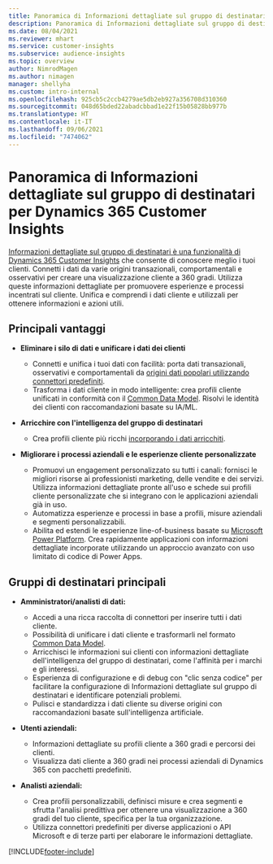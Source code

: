 ```yaml
---
title: Panoramica di Informazioni dettagliate sul gruppo di destinatari per Dynamics 365 Customer Insights
description: Panoramica di Informazioni dettagliate sul gruppo di destinatari per Dynamics 365 Customer Insights
ms.date: 08/04/2021
ms.reviewer: mhart
ms.service: customer-insights
ms.subservice: audience-insights
ms.topic: overview
author: NimrodMagen
ms.author: nimagen
manager: shellyha
ms.custom: intro-internal
ms.openlocfilehash: 925cb5c2ccb4279ae5db2eb927a356708d310360
ms.sourcegitcommit: 048d65bded22abadcbbad1e22f15b05828bb977b
ms.translationtype: HT
ms.contentlocale: it-IT
ms.lasthandoff: 09/06/2021
ms.locfileid: "7474062"
---
```

# <a name="audience-insights-for-dynamics-365-customer-insights-overview"></a>Panoramica di Informazioni dettagliate sul gruppo di destinatari per Dynamics 365 Customer Insights

[Informazioni dettagliate sul gruppo di destinatari è una funzionalità di Dynamics 365 Customer Insights](https://dynamics.microsoft.com/ai/customer-insights/audience-insights-capability/) che consente di conoscere meglio i tuoi clienti. Connetti i dati da varie origini transazionali, comportamentali e osservativi per creare una visualizzazione cliente a 360 gradi. Utilizza queste informazioni dettagliate per promuovere esperienze e processi incentrati sul cliente. Unifica e comprendi i dati cliente e utilizzali per ottenere informazioni e azioni utili.

## <a name="main-benefits"></a>Principali vantaggi 

- **Eliminare i silo di dati e unificare i dati dei clienti**

  - Connetti e unifica i tuoi dati con facilità: porta dati transazionali, osservativi e comportamentali da [origini dati popolari utilizzando connettori predefiniti](data-sources.md).
  - Trasforma i dati cliente in modo intelligente: crea profili cliente unificati in conformità con il [Common Data Model](/common-data-model/). Risolvi le identità dei clienti con raccomandazioni basate su IA/ML.

- **Arricchire con l'intelligenza del gruppo di destinatari**

  - Crea profili cliente più ricchi [incorporando i dati arricchiti](enrichment-hub.md).  

- **Migliorare i processi aziendali e le esperienze cliente personalizzate**

  - Promuovi un engagement personalizzato su tutti i canali: fornisci le migliori risorse ai professionisti marketing, delle vendite e dei servizi. Utilizza informazioni dettagliate pronte all'uso e schede sui profili cliente personalizzate che si integrano con le applicazioni aziendali già in uso.
  - Automatizza esperienze e processi in base a profili, misure aziendali e segmenti personalizzabili.
  - Abilita ed estendi le esperienze line-of-business basate su [Microsoft Power Platform](https://powerplatform.microsoft.com/). Crea rapidamente applicazioni con informazioni dettagliate incorporate utilizzando un approccio avanzato con uso limitato di codice di Power Apps.  

## <a name="key-audiences"></a>Gruppi di destinatari principali

- **Amministratori/analisti di dati:**

  - Accedi a una ricca raccolta di connettori per inserire tutti i dati cliente.
  - Possibilità di unificare i dati cliente e trasformarli nel formato [Common Data Model](/common-data-model/).
  - Arricchisci le informazioni sui clienti con informazioni dettagliate dell'intelligenza del gruppo di destinatari, come l'affinità per i marchi e gli interessi.
  - Esperienza di configurazione e di debug con "clic senza codice" per facilitare la configurazione di Informazioni dettagliate sul gruppo di destinatari e identificare potenziali problemi.
  - Pulisci e standardizza i dati cliente su diverse origini con raccomandazioni basate sull'intelligenza artificiale.  

- **Utenti aziendali:**

  - Informazioni dettagliate su profili cliente a 360 gradi e percorsi dei clienti.
  - Visualizza dati cliente a 360 gradi nei processi aziendali di Dynamics 365 con pacchetti predefiniti.

- **Analisti aziendali:**

  - Crea profili personalizzabili, definisci misure e crea segmenti e sfrutta l'analisi predittiva per ottenere una visualizzazione a 360 gradi del tuo cliente, specifica per la tua organizzazione.  
  - Utilizza connettori predefiniti per diverse applicazioni o API Microsoft e di terze parti per elaborare le informazioni dettagliate.

[!INCLUDE[footer-include](../includes/footer-banner.md)]